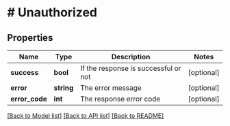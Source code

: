 # # Unauthorized

## Properties

Name | Type | Description | Notes
------------ | ------------- | ------------- | -------------
**success** | **bool** | If the response is successful or not | [optional]
**error** | **string** | The error message | [optional]
**error_code** | **int** | The response error code | [optional]

[[Back to Model list]](../../README.md#models) [[Back to API list]](../../README.md#endpoints) [[Back to README]](../../README.md)
